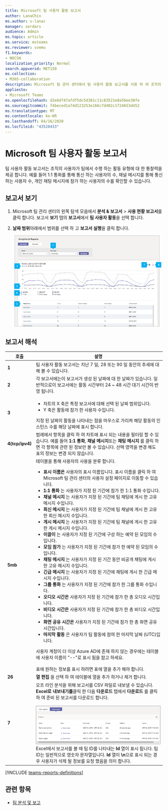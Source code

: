 ```yaml
---
title: Microsoft 팀 사용자 활동 보고서
author: LanaChin
ms.author: v-lanac
manager: serdars
audience: Admin
ms.topic: article
ms.service: msteams
ms.reviewer: svemu
f1.keywords:
- NOCSH
localization_priority: Normal
search.appverid: MET150
ms.collection:
- M365-collaboration
description: Microsoft 팀 관리 센터에서 팀 사용자 활동 보고서를 사용 하 여 조직의 사용자가 팀을 사용 하는 방법을 확인 하는 방법에 대해 알아봅니다.
appliesto:
- Microsoft Teams
ms.openlocfilehash: d2e6d747afdf5dc5d381c11c83521e8a56ee38fe
ms.sourcegitcommit: f4beced1a74d123253e166c7d402c1f24653d452
ms.translationtype: MT
ms.contentlocale: ko-KR
ms.lasthandoff: 04/16/2020
ms.locfileid: "43528433"
---
```

# <a name="microsoft-teams-user-activity-report"></a>Microsoft 팀 사용자 활동 보고서

팀 사용자 활동 보고서는 조직의 사용자가 팀에서 수행 하는 활동 유형에 대 한 통찰력을 제공 합니다. 예를 들어 1:1 통화를 통해 통신 하는 사용자의 수, 채널 메시지를 통해 통신 하는 사용자 수, 개인 채팅 메시지에 참가 하는 사용자의 수를 확인할 수 있습니다.

## <a name="view-the-report"></a>보고서 보기

1. Microsoft 팀 관리 센터의 왼쪽 탐색 모음에서 **분석 & 보고서** > **사용 현황 보고서**를 클릭 합니다. 보고서 **보기** 탭의 **보고서**에서 **팀 사용자 활동**을 선택 합니다.
2. **날짜 범위**아래에서 범위를 선택 하 고 **보고서 실행**을 클릭 합니다.

    ![팀 관리 센터에서 설명선이 포함 된 팀 사용자 활동 보고서 스크린샷](../media/teams-reports-user-activity-with-callouts.png "팀 관리 센터에서 설명선이 포함 된 팀 사용자 활동 보고서 스크린샷")

## <a name="interpret-the-report"></a>보고서 해석

|호출 |설명  |
|--------|-------------|
|**1**   |팀 사용자 활동 보고서는 지난 7 일, 28 또는 90 일 동안의 추세에 대해 볼 수 있습니다. |
|**2**   |각 보고서에는이 보고서가 생성 된 날짜에 대 한 날짜가 있습니다. 일반적으로이 보고서에는 활동 시간부터 24 ~ 48 시간 대기 시간이 반영 됩니다. |
|**3**   |<ul><li>차트의 X 축은 특정 보고서에 대해 선택 된 날짜 범위입니다. </li><li>Y 축은 활동에 참가 한 사용자 수입니다.</li></ul>지정 된 날짜의 활동을 나타내는 점을 마우스로 가리켜 해당 활동의 인스턴스 수를 해당 날짜에 표시 합니다. |
|**4(tcp/ipv4)**   |범례에서 항목을 클릭 하 여 차트에 표시 되는 내용을 필터링 할 수 있습니다. 예를 들어 **1:1 통화**, **채널 메시지**또는 **채팅 메시지** 를 클릭 하면 각 항목에 관련 된 정보만 볼 수 있습니다. 선택 영역을 변경 해도 표의 정보는 변경 되지 않습니다. |
|**5mb**   |테이블을 통해 사용자의 사용을 분류 합니다.   <ul><li>**표시 이름은** 사용자의 표시 이름입니다. 표시 이름을 클릭 하 여 Microsoft 팀 관리 센터의 사용자 설정 페이지로 이동할 수 있습니다.</li><li>**1:1 통화** 는 사용자가 지정 된 기간에 참가 한 1:1 통화 수입니다.</li><li>**채널 메시지** 는 사용자가 지정 된 기간에 팀 채팅에 게시 한 고유 메시지 수입니다.</li><li>**회신 메시지** 는 사용자가 지정 된 기간에 팀 채널에 게시 한 고유한 회신 메시지 수입니다.</li> <li>**게시 메시지** 는 사용자가 지정 된 기간에 팀 채널에 게시 한 고유한 게시 메시지 수입니다.</li><li>**이끌이** 는 사용자가 지정 된 기간에 구성 하는 예약 된 모임의 수입니다.</li><li>**모임 참가** 는 사용자가 지정 된 기간에 참가 한 예약 된 모임의 수입니다.</li><li>**채팅 메시지** 는 사용자가 지정 된 기간 동안 비공개 채팅에 게시 한 고유 메시지 수입니다.</li><li>**긴급 메시지** 는 사용자가 지정 된 기간에 채팅에 게시 한 긴급 메시지 수입니다.</li><li>**그룹 통화** 는 사용자가 지정 된 기간에 참가 한 그룹 통화 수입니다.</li><li>**오디오 시간은** 사용자가 지정 된 기간에 참가 한 총 오디오 시간입니다.</li><li>**비디오 시간은** 사용자가 지정 된 기간에 참가 한 총 비디오 시간입니다.</li><li>**화면 공유 시간은** 사용자가 지정 된 기간에 참가 한 총 화면 공유 시간입니다.</li>  <li>**마지막 활동** 은 사용자가 팀 활동에 참여 한 마지막 날짜 (UTC)입니다.</li> </ul>사용자 계정이 더 이상 Azure AD에 존재 하지 않는 경우에는 테이블에 사용자 이름이 "--"로 표시 됨을 참고 하세요. <br><br>표에 원하는 정보를 표시 하려면 표에 열을 추가 해야 합니다.
|**26**   |**열 편집** 을 선택 하 여 테이블에 열을 추가 하거나 제거 합니다. |
|**7**   |오프 라인 분석을 위해 보고서를 CSV 파일로 내보낼 수 있습니다. **Excel로 내보내기를**클릭 한 다음 **다운로드** 탭에서 **다운로드** 를 클릭 하 여 준비 된 보고서를 다운로드 합니다.<br><br>![내보낸 보고서를 다운로드 하는 것을 보여 주는 다운로드 탭 스크린샷](../media/teams-reports-export-to-csv.png) <br>Excel에서 보고서를 볼 때 팀 ID를 나타내는 **Id** 열이 표시 됩니다. 팀 ID는 일반적으로 영숫자 문자열입니다. **Id** 열이 **\n**으로 표시 되는 경우 사용자가 삭제 될 정보를 요청 했음을 의미 합니다. ||

[!INCLUDE [teams-reports-definitions](../includes/teams-reports-definitions.md)]

## <a name="related-topics"></a>관련 항목

- [팀 분석 및 보고](teams-reporting-reference.md)
